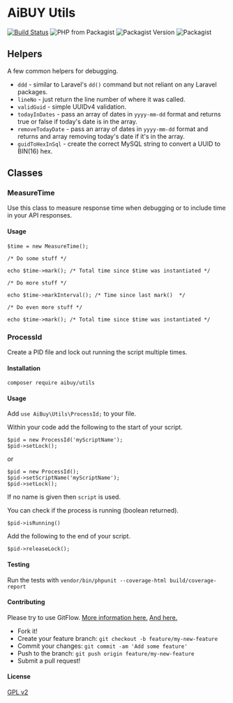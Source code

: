 # AiBUY Utils

[![Build Status](https://travis-ci.com/aibuy-inc/utils.svg)](https://travis-ci.com/aibuy-inc/utils)
![PHP from Packagist](https://img.shields.io/packagist/php-v/aibuy/utils)
![Packagist Version](https://img.shields.io/packagist/v/aibuy/utils)
![Packagist](https://img.shields.io/packagist/l/aibuy/utils)

## Helpers

A few common helpers for debugging.
* `ddd` - similar to Laravel's `dd()` command but not reliant on any Laravel packages.
* `lineNo` - just return the line number of where it was called.
* `validGuid` - simple UUIDv4 validation.
* `todayInDates` - pass an array of dates in `yyyy-mm-dd` format and returns true or false if today's date is in the array.
* `removeTodayDate` - pass an array of dates in `yyyy-mm-dd` format and returns and array removing today's date if it's in the array.
* `guidToHexInSql` - create the correct MySQL string to convert a UUID to BIN(16) hex.

## Classes
### MeasureTime

Use this class to measure response time when debugging or to include time in your API responses.

#### Usage
```
$time = new MeasureTime();

/* Do some stuff */

echo $time->mark(); /* Total time since $time was instantiated */

/* Do more stuff */

echo $time->markInterval(); /* Time since last mark()  */

/* Do even more stuff */

echo $time->mark(); /* Total time since $time was instantiated */
```

### ProcessId

Create a PID file and lock out running the script multiple times. 

#### Installation

```composer require aibuy/utils```

#### Usage

Add `use AiBuy\Utils\ProcessId;` to your file.

Within your code add the following to the start of your script.
```
$pid = new ProcessId('myScriptName');
$pid->setLock();
```
or
```
$pid = new ProcessId();
$pid->setScriptName('myScriptName');
$pid->setLock();
```
If no name is given then `script` is used.

You can check if the process is running (boolean returned).
```
$pid->isRunning()
```

Add the following to the end of your script.
```
$pid->releaseLock();
```

#### Testing

Run the tests with `vendor/bin/phpunit --coverage-html build/coverage-report`

#### Contributing

Please try to use GitFlow. [More information here.](https://nvie.com/posts/a-successful-git-branching-model/]) [And here.](https://support.gitkraken.com/git-workflows-and-extensions/git-flow/)

  * Fork it! 
  * Create your feature branch: `git checkout -b feature/my-new-feature` 
  * Commit your changes: `git commit -am 'Add some feature'` 
  * Push to the branch: `git push origin feature/my-new-feature`
  * Submit a pull request!

#### License
[GPL v2](LICENSE)
